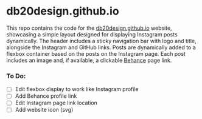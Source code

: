# db20design.github.io

This repo contains the code for the [db20design.github.io](https://db20design.github.io/) website, showcasing a simple layout designed for displaying Instagram posts dynamically. The header includes a sticky navigation bar with logo and title, alongside the Instagram and GitHub links. Posts are dynamically added to a flexbox container based on the posts on the Instagram page. Each post includes an image and, if available, a clickable [Behance](www.behance.net) page link.
<!-- Based on [My Nintendo Store Italia](https://visitlinkin.bio/mynintendostoreitalia) website -->

### To Do:
- [ ] Edit flexbox display to work like Instagram profile
- [ ] Add Behance profile link
- [ ] Edit Instagram page link location
- [ ] Add website icon (svg)
